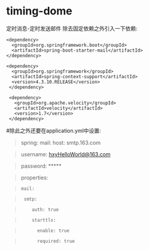 # timing-dome
定时消息-定时发送邮件
除去固定依赖之外引入一下依赖:
 <!--邮件发送-->
 
    <dependency>
      <groupId>org.springframework.boot</groupId>
      <artifactId>spring-boot-starter-mail</artifactId>
    </dependency>
    
    <dependency>
      <groupId>org.springframework</groupId>
      <artifactId>spring-context-support</artifactId>
      <version>4.3.10.RELEASE</version>
     </dependency>
     
     <dependency>
       <groupId>org.apache.velocity</groupId>
       <artifactId>velocity</artifactId>
       <version>1.7</version>
     </dependency>
#除此之外还要在application.yml中设置:
>spring:
>  mail:
>   host: smtp.163.com

>   username: hxyHelloWorld@163.com

>   password: *****

>   properties:

>     mail:

>      smtp:

>         auth: true

>         starttls:

>           enable: true

>           required: true
     
